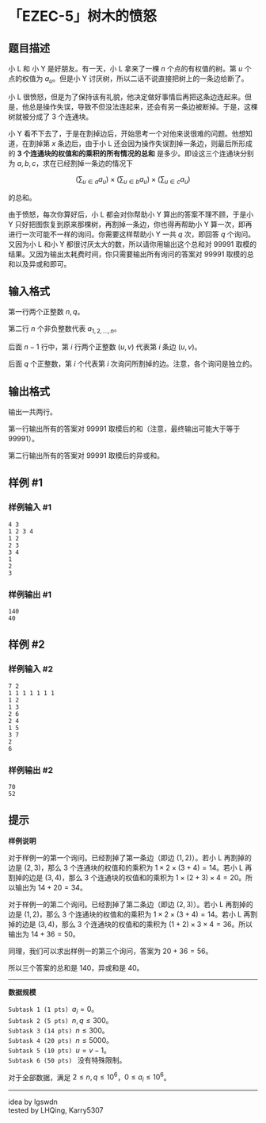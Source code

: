 # 「EZEC-5」树木的愤怒

## 题目描述

小 L 和 小 Y 是好朋友。有一天，小 L 拿来了一棵 $n$ 个点的有权值的树。第 $u$ 个点的权值为 $a_u$。但是小 Y 讨厌树，所以二话不说直接把树上的一条边给断了。

小 L 很愤怒，但是为了保持该有礼貌，他决定做好事情后再把这条边连起来。但是，他总是操作失误，导致不但没法连起来，还会有另一条边被断掉。于是，这棵树就被分成了 $3$ 个连通块。

小 Y 看不下去了，于是在割掉边后，开始思考一个对他来说很难的问题。他想知道，在割掉第 $x$ 条边后，由于小 L 还会因为操作失误割掉一条边，则最后所形成的 **3 个连通块的权值和的乘积的所有情况的总和** 是多少。即设这三个连通块分别为 $a,b,c$，求在已经割掉一条边的情况下 

$$
(\sum_{u\in a} a_u)\times (\sum_{u\in b} a_u) \times (\sum_{u\in c} a_u)
$$

的总和。

由于愤怒，每次你算好后，小 L 都会对你帮助小 Y 算出的答案不理不顾，于是小 Y 只好把图恢复到原来那棵树，再割掉一条边，你也得再帮助小 Y 算一次，即再进行一次可能不一样的询问。你需要这样帮助小 Y 一共 $q$ 次，即回答 $q$ 个询问。又因为小 L 和小 Y 都很讨厌太大的数，所以请你用输出这个总和对 $99991$ 取模的结果。又因为输出太耗费时间，你只需要输出所有询问的答案对 $99991$ 取模的总和以及异或和即可。

## 输入格式

第一行两个正整数 $n, q$。

第二行 $n$ 个非负整数代表 $a_{1,2,...,n}$。

后面 $n-1$ 行中，第 $i$ 行两个正整数 $(u,v)$ 代表第 $i$ 条边 $(u,v)$。

后面 $q$ 个正整数，第 $i$ 个代表第 $i$ 次询问所割掉的边。注意，各个询问是独立的。



## 输出格式

输出一共两行。

第一行输出所有的答案对 $99991$ 取模后的和（注意，最终输出可能大于等于 $99991$）。

第二行输出所有的答案对 $99991$ 取模后的异或和。

## 样例 #1

### 样例输入 #1
```
4 3
1 2 3 4
1 2
2 3
3 4
1
2
3
```

### 样例输出 #1

```
140
40
```

## 样例 #2

### 样例输入 #2
```
7 2
1 1 1 1 1 1 1
1 2
1 3
2 6
2 4
1 5
3 7
2
6
```

### 样例输出 #2

```
70
52
```

## 提示

**样例说明**

对于样例一的第一个询问。已经割掉了第一条边（即边 $(1,2)$）。若小 L 再割掉的边是 $(2,3)$，那么 3 个连通块的权值和的乘积为 $1\times 2\times (3+4)=14$。若小 L 再割掉的边是 $(3,4)$，那么 3 个连通块的权值和的乘积为 $1\times (2+3)\times 4=20$。所以输出为 $14+20=34$。

对于样例一的第二个询问。已经割掉了第二条边（即边 $(2,3)$）。若小 L 再割掉的边是 $(1,2)$，那么 3 个连通块的权值和的乘积为 $1\times 2\times (3+4)=14$。若小 L 再割掉的边是 $(3,4)$，那么 3 个连通块的权值和的乘积为 $(1+2)\times 3\times 4=36$。所以输出为 $14+36=50$。

同理，我们可以求出样例一的第三个询问，答案为 $20+36=56$。

所以三个答案的总和是 $140$，异或和是 $40$。

---
**数据规模**

$\texttt{Subtask 1 (1 pts) } a_i=0$。  
$\texttt{Subtask 2 (5 pts) } n,q\le 300$。  
$\texttt{Subtask 3 (14 pts) } n\le 300$。  
$\texttt{Subtask 4 (20 pts) } n\le 5000$。  
$\texttt{Subtask 5 (10 pts) } u=v-1$。  
$\texttt{Subtask 6 (50 pts) }$ 没有特殊限制。

对于全部数据，满足 $2 \le n, q \le {10}^6$，$0 \le a_i \le {10}^6$。

---

idea by lgswdn  
tested by LHQing, Karry5307
